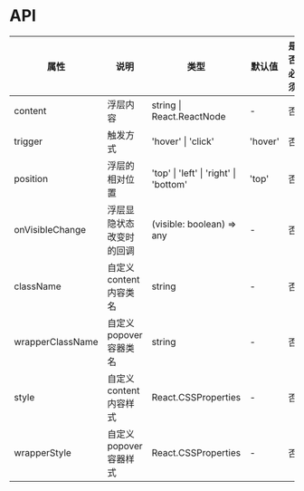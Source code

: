 # API

|    属性    |   说明   |    类型    |  默认值  | 是否必须 |
| --------- | ------- | --------- | ------- | -------  |
| content    | 浮层内容 |  string \| React.ReactNode | - | 否 |
| trigger   | 触发方式  |  'hover' \| 'click'  | 'hover' |  否  |
| position  | 浮层的相对位置  |  'top' \| 'left' \| 'right' \| 'bottom'   | 'top'  | 否 |
| onVisibleChange  | 浮层显隐状态改变时的回调  |  (visible: boolean) => any  | -  | 否 |
| className | 自定义 content 内容类名 |  string   | -   | 否 |
| wrapperClassName | 自定义 popover 容器类名 |  string   | -   | 否 |
| style | 自定义 content 内容样式 |  React.CSSProperties  | -   | 否 |
| wrapperStyle | 自定义 popover 容器样式 |  React.CSSProperties  | -   | 否 |
